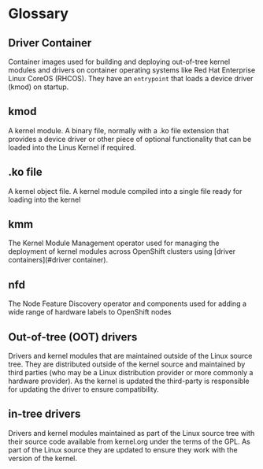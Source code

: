 # Glossary

## Driver Container

Container images used for building and deploying out-of-tree kernel modules and drivers on container operating systems like Red Hat Enterprise Linux CoreOS (RHCOS). They have an `entrypoint` that loads a device driver (kmod) on startup.

## kmod

A kernel module. A binary file, normally with a .ko file extension that provides a device driver or other piece of optional functionality that can be loaded into the Linus Kernel if required.

## .ko file

A kernel object file. A kernel module compiled into a single file ready for loading into the kernel

## kmm

The Kernel Module Management operator used for managing the deployment of kernel modules across OpenShift clusters using [driver containers](#driver container).

## nfd

The Node Feature Discovery operator and components used for adding a wide range of hardware labels to OpenShift nodes

## Out-of-tree (OOT) drivers

Drivers and kernel modules that are maintained outside of the Linux source tree. They are distributed outside of the kernel source and maintained by third parties (who may be a Linux distribution provider or more commonly a hardware provider). As the kernel is updated the third-party is responsible for updating the driver to ensure compatibility.

## in-tree drivers

Drivers and kernel modules maintained as part of the Linux source tree with their source code available from kernel.org under the terms of the GPL. As part of the Linux source they are updated to ensure they work with the version of the kernel.
